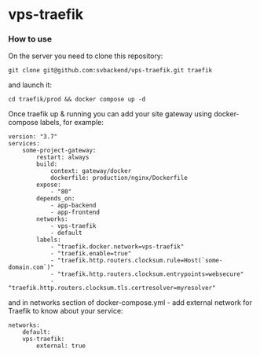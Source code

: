 # vps-traefik

### How to use

On the server you need to clone this repository:

`git clone git@github.com:svbackend/vps-traefik.git traefik`

and launch it:

`cd traefik/prod && docker compose up -d`

Once traefik up & running you can add your site gateway using docker-compose labels, for example:

```
version: "3.7"
services:
    some-project-gateway:
        restart: always
        build:
            context: gateway/docker
            dockerfile: production/nginx/Dockerfile
        expose:
            - "80"
        depends_on:
            - app-backend
            - app-frontend
        networks:
            - vps-traefik
            - default
        labels:
            - "traefik.docker.network=vps-traefik"
            - "traefik.enable=true"
            - "traefik.http.routers.clocksum.rule=Host(`some-domain.com`)"
            - "traefik.http.routers.clocksum.entrypoints=websecure"
            - "traefik.http.routers.clocksum.tls.certresolver=myresolver"
```

and in networks section of docker-compose.yml - add external network for Traefik to know about your service:

```
networks:
    default:
    vps-traefik:
        external: true
```
